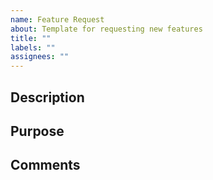 ```yaml
---
name: Feature Request
about: Template for requesting new features
title: ""
labels: ""
assignees: ""
---
```


## Description

## Purpose

## Comments
